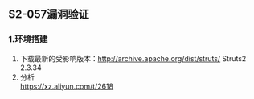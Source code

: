 ## S2-057漏洞验证

### 1.环境搭建
1. 下载最新的受影响版本：http://archive.apache.org/dist/struts/  Struts2 2.3.34 
2. 分析  
https://xz.aliyun.com/t/2618  


